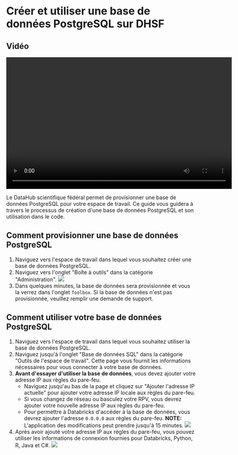 # Créer et utiliser une base de données PostgreSQL sur DHSF

## Vidéo

<video width="600" height="350" controls>
    <source src="/api/media/postgres.mp4" type="video/mp4">
    Votre navigateur ne supporte pas la vidéo.
</video>

Le DataHub scientifique fédéral permet de provisionner une base de données PostgreSQL pour votre espace de travail. Ce guide vous guidera à travers le processus de création d'une base de données PostgreSQL et son utilisation dans le code.

## Comment provisionner une base de données PostgreSQL

1. Naviguez vers l'espace de travail dans lequel vous souhaitez créer une base de données PostgreSQL.
2. Naviguez vers l'onglet "Boîte à outils" dans la catégorie "Administration".
![](/api/docs/UserGuide/Database/database-1.png)
3. Dans quelques minutes, la base de données sera provisionnée et vous la verrez dans l'onglet `Toolbox`. Si la base de données n'est pas provisionnée, veuillez remplir une demande de support.

## Comment utiliser votre base de données PostgreSQL

1. Naviguez vers l'espace de travail dans lequel vous souhaitez utiliser la base de données PostgreSQL.
2. Naviguez jusqu'à l'onglet "Base de données SQL" dans la catégorie "Outils de l'espace de travail". Cette page vous fournit les informations nécessaires pour vous connecter à votre base de données.
3. **Avant d'essayer d'utiliser la base de données**, vous devez ajouter votre adresse IP aux règles du pare-feu.
    * Naviguez jusqu'au bas de la page et cliquez sur "Ajouter l'adresse IP actuelle" pour ajouter votre adresse IP locale aux règles du pare-feu.
    * Si vous changez de réseau ou basculez votre RPV, vous devrez ajouter votre nouvelle adresse IP aux règles du pare-feu.
    * Pour permettre à Databricks d'accéder à la base de données, vous devrez ajouter l'adresse `0.0.0.0` aux règles du pare-feu.
    **NOTE:** L'application des modifications peut prendre jusqu'à 15 minutes.
![](/api/docs/UserGuide/Database/database-2.png)
4. Après avoir ajouté votre adresse IP aux règles du pare-feu, vous pouvez utiliser les informations de connexion fournies pour Databricks, Python, R, Java et C#.
![](/api/docs/UserGuide/Database/database-3.png)
